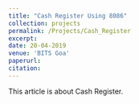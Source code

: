 ```yaml
---
title: "Cash Register Using 8086"
collection: projects
permalink: /Projects/Cash_Register
excerpt: 
date: 20-04-2019
venue: 'BITS Goa'
paperurl: 
citation: 
---
```


This article is about Cash Register. 